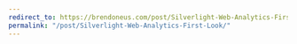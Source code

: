 ```yaml
---
redirect_to: https://brendoneus.com/post/Silverlight-Web-Analytics-First-Look/
permalink: "/post/Silverlight-Web-Analytics-First-Look/"
---
```

